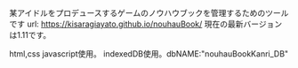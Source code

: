 某アイドルをプロデュースするゲームのノウハウブックを管理するためのツールです
url: https://kisaragiayato.github.io/nouhauBook/ 
現在の最新バージョンは1.11です。

html,css javascript使用。
indexedDB使用。dbNAME:"nouhauBookKanri_DB"
